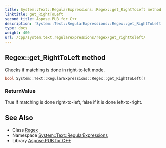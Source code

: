 ```yaml
---
title: System::Text::RegularExpressions::Regex::get_RightToLeft method
linktitle: get_RightToLeft
second_title: Aspose.PUB for C++
description: 'System::Text::RegularExpressions::Regex::get_RightToLeft method. Checks if matching is done in right-to-left mode in C++.'
type: docs
weight: 400
url: /cpp/system.text.regularexpressions/regex/get_righttoleft/
---
```

## Regex::get_RightToLeft method


Checks if matching is done in right-to-left mode.

```cpp
bool System::Text::RegularExpressions::Regex::get_RightToLeft()
```


### ReturnValue

True if matching is done right-to-left, false if it is done left-to-right.

## See Also

* Class [Regex](../)
* Namespace [System::Text::RegularExpressions](../../)
* Library [Aspose.PUB for C++](../../../)
